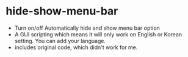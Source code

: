 # hide-show-menu-bar

- Turn on/off Automatically hide and show menu bar option
- A GUI scripting which means it will only work on English or Korean setting. You can add your language.
- includes original code, which didn't work for me.
